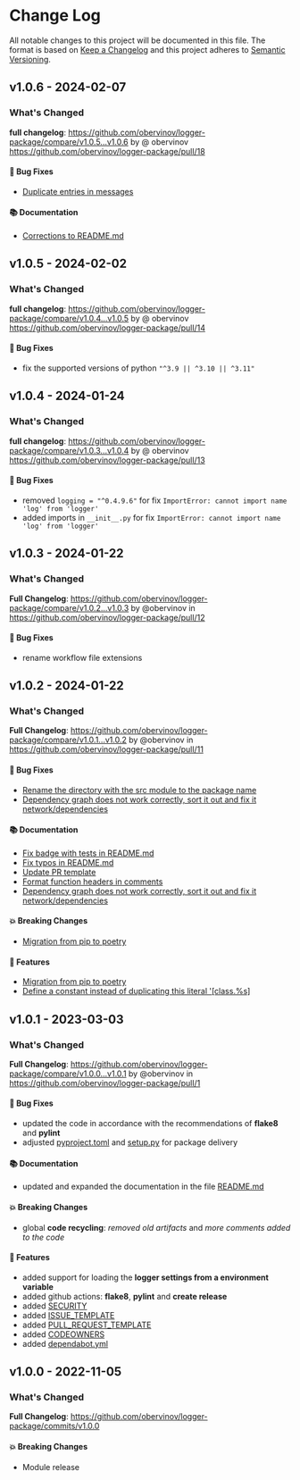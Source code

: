 # Change Log
All notable changes to this project will be documented in this file.
The format is based on [Keep a Changelog](http://keepachangelog.com/) and this project adheres to [Semantic Versioning](http://semver.org/).


## v1.0.6 - 2024-02-07
### What's Changed
**full changelog**: https://github.com/obervinov/logger-package/compare/v1.0.5...v1.0.6 by @ obervinov https://github.com/obervinov/logger-package/pull/18
#### 🐛 Bug Fixes
* [Duplicate entries in messages](https://github.com/obervinov/logger-package/issues/16)
#### 📚 Documentation
* [Corrections to README.md](https://github.com/obervinov/logger-package/issues/15)
 

## v1.0.5 - 2024-02-02
### What's Changed
**full changelog**: https://github.com/obervinov/logger-package/compare/v1.0.4...v1.0.5 by @ obervinov https://github.com/obervinov/logger-package/pull/14
#### 🐛 Bug Fixes
* fix the supported versions of python `"^3.9 || ^3.10 || ^3.11"`


## v1.0.4 - 2024-01-24
### What's Changed
**full changelog**: https://github.com/obervinov/logger-package/compare/v1.0.3...v1.0.4 by @ obervinov https://github.com/obervinov/logger-package/pull/13
#### 🐛 Bug Fixes
* removed `logging = "^0.4.9.6"` for fix `ImportError: cannot import name 'log' from 'logger'`
* added imports in `__init__.py` for fix `ImportError: cannot import name 'log' from 'logger'`


## v1.0.3 - 2024-01-22
### What's Changed
**Full Changelog**: https://github.com/obervinov/logger-package/compare/v1.0.2...v1.0.3 by @obervinov in https://github.com/obervinov/logger-package/pull/12
#### 🐛 Bug Fixes
* rename workflow file extensions


## v1.0.2 - 2024-01-22
### What's Changed
**Full Changelog**: https://github.com/obervinov/logger-package/compare/v1.0.1...v1.0.2 by @obervinov in https://github.com/obervinov/logger-package/pull/11
#### 🐛 Bug Fixes
* [Rename the directory with the src module to the package name](https://github.com/obervinov/logger-package/issues/7)
* [Dependency graph does not work correctly, sort it out and fix it network/dependencies](https://github.com/obervinov/logger-package/issues/4)
#### 📚 Documentation
* [Fix badge with tests in README.md](https://github.com/obervinov/logger-package/issues/10)
* [Fix typos in README.md](https://github.com/obervinov/logger-package/issues/3)
* [Update PR template](https://github.com/obervinov/logger-package/issues/8)
* [Format function headers in comments](https://github.com/obervinov/logger-package/issues/6)
* [Dependency graph does not work correctly, sort it out and fix it network/dependencies](https://github.com/obervinov/logger-package/issues/4)
#### 💥 Breaking Changes
* [Migration from pip to poetry](https://github.com/obervinov/logger-package/issues/2)
#### 🚀 Features
* [Migration from pip to poetry](https://github.com/obervinov/logger-package/issues/2)
* [Define a constant instead of duplicating this literal '[class.%s]](https://github.com/obervinov/logger-package/issues/9)


## v1.0.1 - 2023-03-03
### What's Changed
**Full Changelog**: https://github.com/obervinov/logger-package/compare/v1.0.0...v1.0.1 by @obervinov in https://github.com/obervinov/logger-package/pull/1
#### 🐛 Bug Fixes
* updated the code in accordance with the recommendations of **flake8** and **pylint**
* adjusted [pyproject.toml](https://github.com/obervinov/logger-package/blob/main/pyproject.toml) and [setup.py](https://github.com/obervinov/logger-package/blob/main/setup.py) for package delivery
#### 📚 Documentation
* updated and expanded the documentation in the file [README.md](https://github.com/obervinov/logger-package/blob/main/README.md)
#### 💥 Breaking Changes
* global **code recycling**: _removed old artifacts_ and _more comments added to the code_
#### 🚀 Features
* added support for loading the **logger settings from a environment variable**
* added github actions: **flake8**, **pylint** and **create release**
* added [SECURITY](https://github.com/obervinov/logger-package/blob/main/SECURITY.md)
* added [ISSUE_TEMPLATE](https://github.com/obervinov/logger-package/tree/main/.github/ISSUE_TEMPLATE)
* added [PULL_REQUEST_TEMPLATE](https://github.com/obervinov/logger-package/tree/main/.github/PULL_REQUEST_TEMPLATE)
* added [CODEOWNERS](https://github.com/obervinov/logger-package/tree/main/.github/CODEOWNERS)
* added [dependabot.yml](https://github.com/obervinov/logger-package/tree/main/.github/dependabot.yml)


## v1.0.0 - 2022-11-05
### What's Changed
**Full Changelog**: https://github.com/obervinov/logger-package/commits/v1.0.0
#### 💥 Breaking Changes
* Module release
